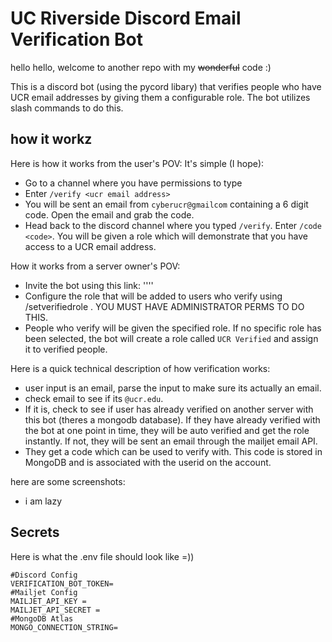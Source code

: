 # UC Riverside Discord Email Verification Bot

hello hello, welcome to another repo with my ~~wonderful~~ code :)

This is a discord bot (using the pycord libary) that verifies people who have UCR email addresses by giving them a configurable role. The bot utilizes slash commands to do this.

## how it workz

Here is how it works from the user's POV: It's simple (I hope):
- Go to a channel where you have permissions to type
- Enter ``/verify <ucr email address>``
- You will be sent an email from ``cyberucr@gmailcom`` containing a 6 digit code. Open the email and grab the code.
- Head back to the discord channel where you typed ``/verify``. Enter ``/code <code>``. You will be given a role which will demonstrate that you have access to a UCR email address.

How it works from a server owner's POV:
- Invite the bot using this link: ''<link to be added it exists but im still testing>''
- Configure the role that will be added to users who verify using /setverifiedrole <role>. YOU MUST HAVE ADMINISTRATOR PERMS TO DO THIS.
- People who verify will be given the specified role. If no specific role has been selected, the bot will create a role called ``UCR Verified`` and assign it to verified people.

Here is a quick technical description of how verification works:
- user input is an email, parse the input to make sure its actually an email. 
- check email to see if its ``@ucr.edu``. 
- If it is, check to see if user has already verified on another server with this bot (theres a mongodb database). If they have already verified with the bot at one point in time, they will be auto verified and get the role instantly. If not, they will be sent an email through the mailjet email API.
- They get a code which can be used to verify with. This code is stored in MongoDB and is associated with the userid on the account.

here are some screenshots:
- i am lazy

## Secrets

Here is what the .env file should look like =))

```
#Discord Config
VERIFICATION_BOT_TOKEN=
#Mailjet Config
MAILJET_API_KEY =
MAILJET_API_SECRET = 
#MongoDB Atlas
MONGO_CONNECTION_STRING=
```
